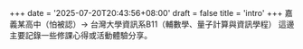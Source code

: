 +++
date = '2025-07-20T20:43:56+08:00'
draft = false
title = 'intro'
+++
嘉義某高中（怕被認）-> 台灣大學資訊系B11（輔數學、量子計算與資訊學程）
這邊主要記錄一些修課心得或活動體驗分享。